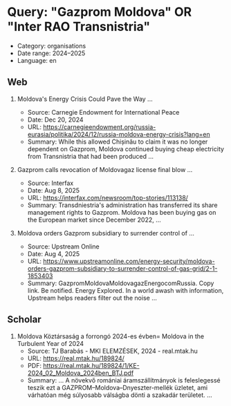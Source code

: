 # Query: "Gazprom Moldova" OR "Inter RAO Transnistria"
- Category: organisations
- Date range: 2024–2025
- Language: en

## Web

1. Moldova's Energy Crisis Could Pave the Way ...
   - Source: Carnegie Endowment for International Peace
   - Date: Dec 20, 2024
   - URL: https://carnegieendowment.org/russia-eurasia/politika/2024/12/russia-moldova-energy-crisis?lang=en
   - Summary: While this allowed Chișinău to claim it was no longer dependent on Gazprom, Moldova continued buying cheap electricity from Transnistria that had been produced ...

2. Gazprom calls revocation of Moldovagaz license final blow ...
   - Source: Interfax
   - Date: Aug 8, 2025
   - URL: https://interfax.com/newsroom/top-stories/113138/
   - Summary: Transdniestria's administration has transferred its share management rights to Gazprom. Moldova has been buying gas on the European market since December 2022, ...

3. Moldova orders Gazprom subsidiary to surrender control of ...
   - Source: Upstream Online
   - Date: Aug 4, 2025
   - URL: https://www.upstreamonline.com/energy-security/moldova-orders-gazprom-subsidiary-to-surrender-control-of-gas-grid/2-1-1853403
   - Summary: GazpromMoldovaMoldovagazEnergocomRussia. Copy link. Be notified. Energy Explored. In a world awash with information, Upstream helps readers filter out the noise ...

## Scholar

1. Moldova Köztársaság a forrongó 2024-es évben= Moldova in the Turbulent Year of 2024
   - Source: TJ Barabás - MKI ELEMZÉSEK, 2024 - real.mtak.hu
   - URL: https://real.mtak.hu/189824/
   - PDF: https://real.mtak.hu/189824/1/KE-2024_02_Moldova_2024ben_BTJ.pdf
   - Summary: … A növekvő romániai áramszállítmányok is feleslegessé teszik ezt a GAZPROM–Moldova–Dnyeszter-mellék üzletet, ami várhatóan még súlyosabb válságba dönti a szakadár területet. …

